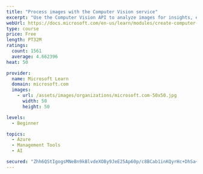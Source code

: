 ```yaml
---
title: "Process images with the Computer Vision service"
excerpt: "Use the Computer Vision API to analyze images for insights, extract text from images, and generate high-quality thumbnails."
webUrl: https://docs.microsoft.com/en-us/learn/modules/create-computer-vision-service-to-classify-images/
type: course
price: Free
length: PT32M
ratings:
  count: 1561
  average: 4.662396
heat: 50

provider:
  name: Microsoft Learn
  domain: microsoft.com
  images:
    - url: /assets/images/organizations/microsoft.com-50x50.jpg
      width: 50
      height: 50

levels:
  - Beginner

topics:
  - Azure
  - Management Tools
  - AI

secured: "Zhh6QStIgogsMNeBn9kBlvdeXOBy9JeE25Ap60p/c8BCab1inKQyrHc+DhSa+mytdMbQYGOF+CCi9K3V3MlYWdYCuKVccqD0h3CyoWaKaNR51Wr6CvUY2h4rrNwQ37VWauTmVjgSBPmY+MY/zCAvGzjd1YpDREhlXRPPGOxGADik4GtPWxXf2jmb7GzCkuQx+pZZZMFcOM8lNiR+oMpjiXbFL+0O8IFA2vRNNu0EAJ/i4p5Q74tuya7OFag/skJVw2buEs7vWKL3S30zdhQX7jdlgKuYxmCw80YLMglQlYPa1vze5XWyilcaggtfoWae5OsEL7MkQEQnpoZnJR51Fw+YmjMZkVmYLoYl3mwNCPNs6OuDQspwzbIeP9cizdSByhyAgShttO4bOTjFTVJeI3y1c5RZDRSdEvRyXZPjlK8=;ZpevdlO/g18ZN1x7wUCRUg=="
---
```


